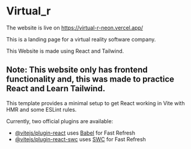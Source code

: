 # Virtual_r

The website is live on https://virtual-r-neon.vercel.app/

This is a landing page for a virtual reality software company.

This Website is made using React and Tailwind.

## Note: This website only has frontend functionality and, this was made to practice React and Learn Tailwind.

This template provides a minimal setup to get React working in Vite with HMR and some ESLint rules.

Currently, two official plugins are available:

- [@vitejs/plugin-react](https://github.com/vitejs/vite-plugin-react/blob/main/packages/plugin-react/README.md) uses [Babel](https://babeljs.io/) for Fast Refresh
- [@vitejs/plugin-react-swc](https://github.com/vitejs/vite-plugin-react-swc) uses [SWC](https://swc.rs/) for Fast Refresh
